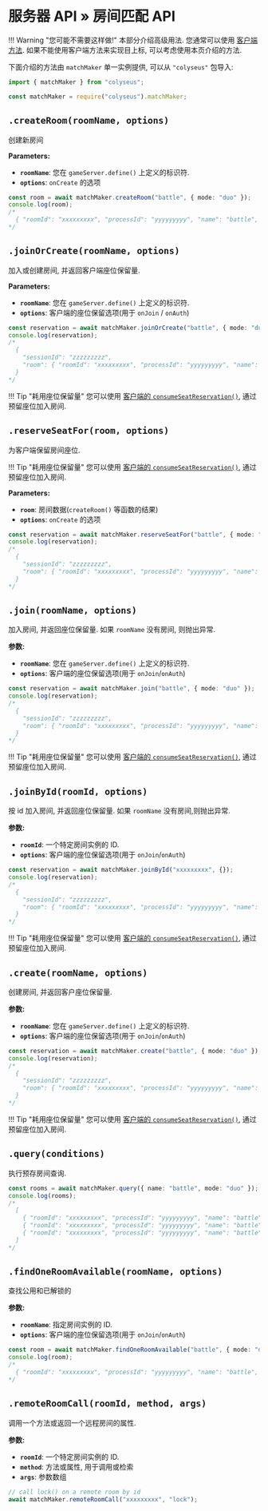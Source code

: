 # 服务器 API &raquo; 房间匹配 API

!!! Warning "您可能不需要这样做!"
    本部分介绍高级用法. 您通常可以使用 [客户端方法](/client/client/#methods). 如果不能使用客户端方法来实现目上标, 可以考虑使用本页介绍的方法.

下面介绍的方法由 `matchMaker` 单一实例提供, 可以从 `"colyseus"` 包导入:

```typescript fct_label="TypeScript"
import { matchMaker } from "colyseus";
```

```javascript fct_label="JavaScript"
const matchMaker = require("colyseus").matchMaker;
```

## `.createRoom(roomName, options)`
创建新房间

**Parameters:**

- **`roomName`**: 您在 `gameServer.define()` 上定义的标识符.
- **`options`**: `onCreate` 的选项

```typescript
const room = await matchMaker.createRoom("battle", { mode: "duo" });
console.log(room);
/*
  { "roomId": "xxxxxxxxx", "processId": "yyyyyyyyy", "name": "battle", "locked": false }
*/
```

## `.joinOrCreate(roomName, options)`

加入或创建房间, 并返回客户端座位保留量.

**Parameters:**

- **`roomName`**: 您在 `gameServer.define()` 上定义的标识符.
- **`options`**: 客户端的座位保留选项(用于 `onJoin` / `onAuth`)

```typescript
const reservation = await matchMaker.joinOrCreate("battle", { mode: "duo" });
console.log(reservation);
/*
  {
    "sessionId": "zzzzzzzzz",
    "room": { "roomId": "xxxxxxxxx", "processId": "yyyyyyyyy", "name": "battle", "locked": false }
  }
*/
```

!!! Tip "耗用座位保留量"
    您可以使用 [客户端的 `consumeSeatReservation()`](/client/client/#consumeseatreservation-reservation), 通过预留座位加入房间.

## `.reserveSeatFor(room, options)`
为客户端保留房间座位.

!!! Tip "耗用座位保留量"
    您可以使用 [客户端的 `consumeSeatReservation()`](/client/client/#consumeseatreservation-reservation), 通过预留座位加入房间.

**Parameters:**

- **`room`**: 房间数据(`createRoom()` 等函数的结果)
- **`options`**: `onCreate` 的选项

```typescript
const reservation = await matchMaker.reserveSeatFor("battle", { mode: "duo" });
console.log(reservation);
/*
  {
    "sessionId": "zzzzzzzzz",
    "room": { "roomId": "xxxxxxxxx", "processId": "yyyyyyyyy", "name": "battle", "locked": false }
  }
*/
```

## `.join(roomName, options)`
加入房间, 并返回座位保留量. 如果 `roomName` 没有房间, 则抛出异常.

**参数:**

- **`roomName`**: 您在 `gameServer.define()` 上定义的标识符.
- **`options`**: 客户端的座位保留选项(用于 `onJoin`/`onAuth`)

```typescript
const reservation = await matchMaker.join("battle", { mode: "duo" });
console.log(reservation);
/*
  {
    "sessionId": "zzzzzzzzz",
    "room": { "roomId": "xxxxxxxxx", "processId": "yyyyyyyyy", "name": "battle", "locked": false }
  }
*/
```

!!! Tip "耗用座位保留量"
    您可以使用 [客户端的 `consumeSeatReservation()`](/client/client/#consumeseatreservation-reservation), 通过预留座位加入房间.

## `.joinById(roomId, options)`
按 id 加入房间, 并返回座位保留量. 如果 `roomName` 没有房间,则抛出异常.

**参数:**

- **`roomId`**: 一个特定房间实例的 ID.
- **`options`**: 客户端的座位保留选项(用于 `onJoin`/`onAuth`)

```typescript
const reservation = await matchMaker.joinById("xxxxxxxxx", {});
console.log(reservation);
/*
  {
    "sessionId": "zzzzzzzzz",
    "room": { "roomId": "xxxxxxxxx", "processId": "yyyyyyyyy", "name": "battle", "locked": false }
  }
*/
```

!!! Tip "耗用座位保留量"
    您可以使用 [客户端的 `consumeSeatReservation()`](/client/client/#consumeseatreservation-reservation), 通过预留座位加入房间.

## `.create(roomName, options)`
创建房间, 并返回客户座位保留量.

**参数:**

- **`roomName`**: 您在 `gameServer.define()` 上定义的标识符.
- **`options`**: 客户端的座位保留选项(用于 `onJoin`/`onAuth`)

```typescript
const reservation = await matchMaker.create("battle", { mode: "duo" });
console.log(reservation);
/*
  {
    "sessionId": "zzzzzzzzz",
    "room": { "roomId": "xxxxxxxxx", "processId": "yyyyyyyyy", "name": "battle", "locked": false }
  }
*/
```

!!! Tip "耗用座位保留量"
    您可以使用 [客户端的 `consumeSeatReservation()`](/client/client/#consumeseatreservation-reservation), 通过预留座位加入房间.

## `.query(conditions)`
执行预存房间查询.

```typescript
const rooms = await matchMaker.query({ name: "battle", mode: "duo" });
console.log(rooms);
/*
  [
    { "roomId": "xxxxxxxxx", "processId": "yyyyyyyyy", "name": "battle", "locked": false },
    { "roomId": "xxxxxxxxx", "processId": "yyyyyyyyy", "name": "battle", "locked": false },
    { "roomId": "xxxxxxxxx", "processId": "yyyyyyyyy", "name": "battle", "locked": false }
  ]
*/
```

## `.findOneRoomAvailable(roomName, options)`
查找公用和已解锁的

**参数:**

- **`roomName`**: 指定房间实例的 ID.
- **`options`**: 客户端的座位保留选项(用于 `onJoin`/`onAuth`)

```typescript
const room = await matchMaker.findOneRoomAvailable("battle", { mode: "duo" });
console.log(room);
/*
  { "roomId": "xxxxxxxxx", "processId": "yyyyyyyyy", "name": "battle", "locked": false }
*/
```

## `.remoteRoomCall(roomId, method, args)`
调用一个方法或返回一个远程房间的属性.

**参数:**

- **`roomId`**: 一个特定房间实例的 ID.
- **`method`**: 方法或属性, 用于调用或检索
- **`args`**: 参数数组

```typescript
// call lock() on a remote room by id
await matchMaker.remoteRoomCall("xxxxxxxxx", "lock");
```


